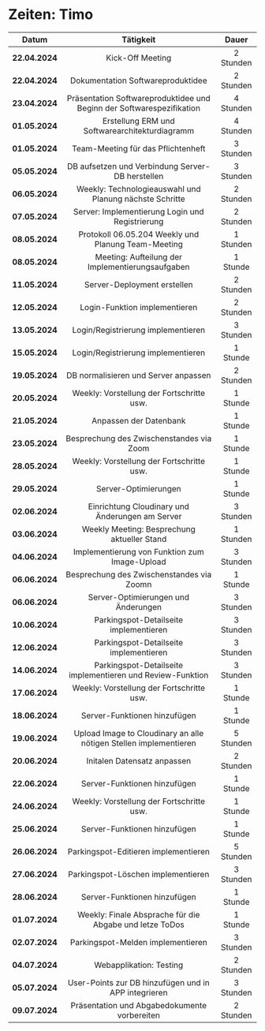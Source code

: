 # Zeiten: Timo

|     Datum      |             Tätigkeit             |   Dauer   |
| :------------: | :-------------------------------: | :-------: |
| **22.04.2024** |         Kick-Off Meeting          | 2 Stunden |
| **22.04.2024** | Dokumentation Softwareproduktidee | 2 Stunden |
| **23.04.2024** | Präsentation Softwareproduktidee und Beginn der Softwarespezifikation | 4 Stunden  |
|   **01.05.2024**   |                    Erstellung ERM und Softwarearchitekturdiagramm               | 4 Stunden  |
|   **01.05.2024**   |                   Team-Meeting für das Pflichtenheft               | 3 Stunden  |
|   **05.05.2024**   |                   DB aufsetzen und Verbindung Server-DB herstellen                |  3 Stunden  |
|   **06.05.2024**   |          Weekly: Technologieauswahl und Planung nächste Schritte                          | 2 Stunden  |
|   **07.05.2024**   |         Server: Implementierung Login und Registrierung                         | 2 Stunden  |
|   **08.05.2024**   |          Protokoll 06.05.204 Weekly und Planung Team-Meeting                          | 1 Stunden  |
|   **08.05.2024**   |          Meeting: Aufteilung der Implementierungsaufgaben                             | 1 Stunde  |
|   **11.05.2024**   |          Server-Deployment erstellen                             | 2 Stunden  |
|   **12.05.2024**   |          Login-Funktion implementieren                            | 2 Stunden  |
|   **13.05.2024**   |          Login/Registrierung implementieren                           | 3 Stunden  |
|   **15.05.2024**   |          Login/Registrierung implementieren                          | 1 Stunde  |
|   **19.05.2024**   |          DB normalisieren und Server anpassen                        | 2 Stunden  |
|   **20.05.2024**   |          Weekly: Vorstellung der Fortschritte usw.                         | 1 Stunde  |
|   **21.05.2024**   |          Anpassen der Datenbank                          | 1 Stunde  |
|   **23.05.2024**   |          Besprechung des Zwischenstandes via Zoom                         | 1 Stunde  |
|   **28.05.2024**   |          Weekly: Vorstellung der Fortschritte usw.                         | 1 Stunde  |
| **29.05.2024** |                      Server-Optimierungen                     |  1 Stunde   |
| **02.06.2024** |                      Einrichtung Cloudinary und Änderungen am Server                      |  3 Stunden  |
| **03.06.2024** |           Weekly Meeting: Besprechung aktueller Stand           |  1 Stunden  |
| **04.06.2024** |                      Implementierung von Funktion zum Image-Upload                     |  3 Stunden  |
| **06.06.2024** |                      Besprechung des Zwischenstandes via Zoomn                      |  1 Stunde  |
| **06.06.2024** |                      Server-Optimierungen und Änderungen                      |  3 Stunden  |
| **10.06.2024** |                      Parkingspot-Detailseite implementieren                      |  3 Stunden  |
| **12.06.2024** |                      Parkingspot-Detailseite implementieren                      |  3 Stunden  |
| **14.06.2024** |                 Parkingspot-Detailseite implementieren und Review-Funktion          |  3 Stunden  |
| **17.06.2024** |                      Weekly: Vorstellung der Fortschritte usw.                      |  1 Stunde  |
| **18.06.2024** |                 Server-Funktionen hinzufügen          |  1 Stunde  |
| **19.06.2024** |                 Upload Image to Cloudinary an alle nötigen Stellen implementieren         |  5 Stunden  |
| **20.06.2024** |                 Initalen Datensatz anpassen          |  2 Stunden  |
| **22.06.2024** |                 Server-Funktionen hinzufügen          |  1 Stunde  |
| **24.06.2024** |                 Weekly: Vorstellung der Fortschritte usw.                      |  1 Stunde  |
| **25.06.2024** |                 Server-Funktionen hinzufügen          |  1 Stunde  |
| **26.06.2024** |                 Parkingspot-Editieren implementieren          |  5 Stunden  |
| **27.06.2024** |                 Parkingspot-Löschen implementieren          |  3 Stunden  |
| **28.06.2024** |                 Server-Funktionen hinzufügen          |  1 Stunde  |
| **01.07.2024** |                 Weekly: Finale Absprache für die Abgabe und letze ToDos               |  1 Stunde  |
| **02.07.2024** |                 Parkingspot-Melden implementieren          |  3 Stunden  |
| **04.07.2024** |                 Webapplikation: Testing          |  2 Stunden  |
| **05.07.2024** |                 User-Points zur DB hinzufügen und in APP integrieren          |  3 Stunden  |
| **09.07.2024** |                 Präsentation und Abgabedokumente vorbereiten          |  2 Stunden  |
